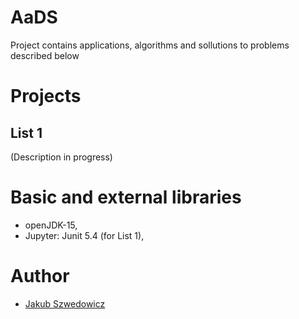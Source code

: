 # AaDS
Project contains applications, algorithms and sollutions to problems described below


# Projects
## List 1

(Description in progress)

# Basic and external libraries

- openJDK-15,
- Jupyter: Junit 5.4 (for List 1),

# Author

- [Jakub Szwedowicz](https://github.com/JakubSzwedowicz)
